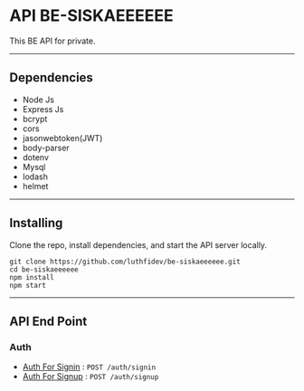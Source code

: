 # API BE-SISKAEEEEEE

This BE API for private.

***

## Dependencies

* Node Js
* Express Js
* bcrypt
* cors
* jasonwebtoken(JWT)
* body-parser
* dotenv
* Mysql
* lodash
* helmet
  
***

## Installing

Clone the repo, install dependencies, and start the API server locally.

```shell
git clone https://github.com/luthfidev/be-siskaeeeeee.git
cd be-siskaeeeeee
npm install
npm start
```
***


## API End Point
### Auth
* [Auth For Signin](readme/signin.md) : `POST /auth/signin`
* [Auth For Signup](readme/signup.md) : `POST /auth/signup`






